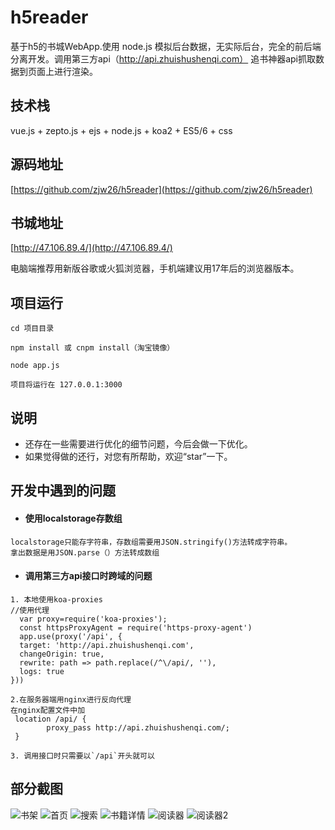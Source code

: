 # h5reader
基于h5的书城WebApp.使用 node.js 模拟后台数据，无实际后台，完全的前后端分离开发。调用第三方api（http://api.zhuishushenqi.com） 追书神器api抓取数据到页面上进行渲染。

## 技术栈
vue.js + zepto.js + ejs +  node.js + koa2 + ES5/6 + css

## 源码地址
[https://github.com/zjw26/h5reader](https://github.com/zjw26/h5reader) 

## 书城地址
[http://47.106.89.4/](http://47.106.89.4/)

电脑端推荐用新版谷歌或火狐浏览器，手机端建议用17年后的浏览器版本。


## 项目运行

```   
cd 项目目录

npm install 或 cnpm install（淘宝镜像）

node app.js

项目将运行在 127.0.0.1:3000
```

## 说明

- 还存在一些需要进行优化的细节问题，今后会做一下优化。
- 如果觉得做的还行，对您有所帮助，欢迎“star”一下。

## 开发中遇到的问题


- #### 使用localstorage存数组
```
localstorage只能存字符串，存数组需要用JSON.stringify()方法转成字符串。
拿出数据是用JSON.parse（）方法转成数组
```
    
- #### 调用第三方api接口时跨域的问题
```
1. 本地使用koa-proxies
//使用代理
  var proxy=require('koa-proxies');
  const httpsProxyAgent = require('https-proxy-agent')  
  app.use(proxy('/api', {
  target: 'http://api.zhuishushenqi.com',    
  changeOrigin: true,
  rewrite: path => path.replace(/^\/api/, ''),
  logs: true
}))

2.在服务器端用nginx进行反向代理
在nginx配置文件中加
 location /api/ {
        proxy_pass http://api.zhuishushenqi.com/;
 }

3. 调用接口时只需要以`/api`开头就可以
```
        

## 部分截图


![书架](https://github.com/zjw26/h5reader/blob/master/static/img/shelf.png)
![首页](https://github.com/zjw26/h5reader/blob/master/static/img/index.png)
![搜索](https://github.com/zjw26/h5reader/blob/master/static/img/search.png)
![书籍详情](https://github.com/zjw26/h5reader/blob/master/static/img/bookInfo.png)
![阅读器](https://github.com/zjw26/h5reader/blob/master/static/img/reader.png)
![阅读器2](https://github.com/zjw26/h5reader/blob/master/static/img/reader2.png)




















